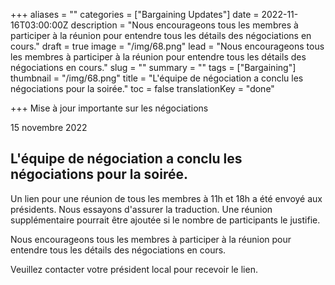 +++
aliases = ""
categories = ["Bargaining Updates"]
date = 2022-11-16T03:00:00Z
description = "Nous encourageons tous les membres à participer à la réunion pour entendre tous les détails des négociations en cours."
draft = true
image = "/img/68.png"
lead = "Nous encourageons tous les membres à participer à la réunion pour entendre tous les détails des négociations en cours."
slug = ""
summary = ""
tags = ["Bargaining"]
thumbnail = "/img/68.png"
title = "L'équipe de négociation a conclu les négociations pour la soirée."
toc = false
translationKey = "done"

+++
Mise à jour importante sur les négociations

15 novembre 2022

## L'équipe de négociation a conclu les négociations pour la soirée.

Un lien pour une réunion de tous les membres à 11h et 18h a été envoyé aux présidents. Nous essayons d'assurer la traduction. Une réunion supplémentaire pourrait être ajoutée si le nombre de participants le justifie.

Nous encourageons tous les membres à participer à la réunion pour entendre tous les détails des négociations en cours.

Veuillez contacter votre président local pour recevoir le lien.